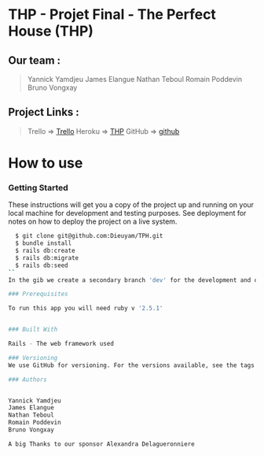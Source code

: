 # THP - Projet Final - The Perfect House (THP)

## Our team :

> Yannick Yamdjeu
> James Elangue
> Nathan Teboul
> Romain Poddevin
> Bruno Vongxay

## Project Links :

> Trello => [Trello](https://trello.com/b/MpgjMyDQ/projet-theperfecthouse-thp)
> Heroku => [THP](https://the-perfect-house.herokuapp.com/)
> GitHub => [github](https://github.com/Dieuyam/TPH)

# How to use 

### Getting Started

These instructions will get you a copy of the project up and running on your local machine for development and testing purposes. See deployment for notes on how to deploy the project on a live system.
```bash
  $ git clone git@github.com:Dieuyam/TPH.git
  $ bundle install
  $ rails db:create
  $ rails db:migrate
  $ rails db:seed
``
In the gib we create a secondary branch 'dev' for the development and others branches for the functionnalities`

### Prerequisites

To run this app you will need ruby v '2.5.1'


### Built With

Rails - The web framework used

### Versioning
We use GitHub for versioning. For the versions available, see the tags [on this repository](https://github.com/Dieuyam/TPH).

### Authors


Yannick Yamdjeu
James Elangue
Nathan Teboul
Romain Poddevin
Bruno Vongxay

A big Thanks to our sponsor Alexandra Delagueronniere


